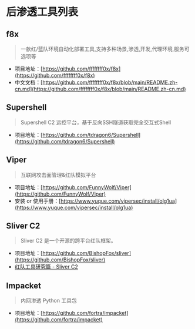 # 后渗透工具列表

## f8x

> 一款红/蓝队环境自动化部署工具,支持多种场景,渗透,开发,代理环境,服务可选项等

- 项目地址：[https://github.com/ffffffff0x/f8x](https://github.com/ffffffff0x/f8x)
- 中文文档：[https://github.com/ffffffff0x/f8x/blob/main/README.zh-cn.md](https://github.com/ffffffff0x/f8x/blob/main/README.zh-cn.md)

## Supershell

> Supershell C2 远控平台，基于反向SSH隧道获取完全交互式Shell

- 项目地址：[https://github.com/tdragon6/Supershell](https://github.com/tdragon6/Supershell)

## Viper

> 互联网攻击面管理&红队模拟平台

- 项目地址：[https://github.com/FunnyWolf/Viper](https://github.com/FunnyWolf/Viper)
- 安装 or 使用手册：[https://www.yuque.com/vipersec/install/olg1ua](https://www.yuque.com/vipersec/install/olg1ua)

## Sliver C2

> Sliver C2 是一个开源的跨平台红队框架。

- 项目地址：[https://github.com/BishopFox/sliver](https://github.com/BishopFox/sliver)
- [红队工具研究篇 - Sliver C2](https://forum.butian.net/share/2243)

## Impacket

> 内网渗透 Python 工具包

- 项目地址：[https://github.com/fortra/impacket](https://github.com/fortra/impacket)